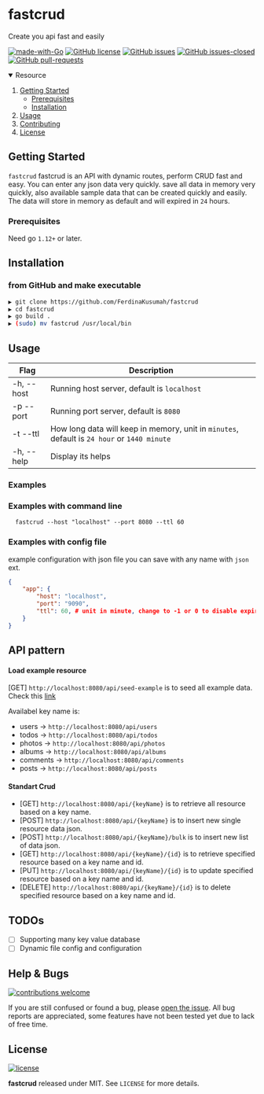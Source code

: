 # fastcrud
Create you api fast and easily

[![made-with-Go](https://img.shields.io/badge/Made%20with-Go-1f425f.svg)](http://golang.org)
[![GitHub license](https://img.shields.io/github/license/FerdinaKusumah/fastcrud.svg)](https://github.com/FerdinaKusumah/fastcrud/blob/master/LICENSE)
[![GitHub issues](https://img.shields.io/github/issues/FerdinaKusumah/fastcrud.svg)](https://GitHub.com/FerdinaKusumah/fastcrud/issues/)
[![GitHub issues-closed](https://img.shields.io/github/issues-closed/FerdinaKusumah/fastcrud.svg)](https://GitHub.com/FerdinaKusumah/fastcrud/issues?q=is%3Aissue+is%3Aclosed)
[![GitHub pull-requests](https://img.shields.io/github/issues-pr/Naereen/StrapDown.js.svg)](https://GitHub.com/Naereen/StrapDown.js/pull/)

<!-- TABLE OF CONTENTS -->
<details open="open">
  <summary>Resource</summary>
  <ol>
    <li>
      <a href="#getting-started">Getting Started</a>
      <ul>
        <li><a href="#prerequisites">Prerequisites</a></li>
        <li><a href="#installation">Installation</a></li>
      </ul>
    </li>
    <li><a href="#usage">Usage</a></li>
    <li><a href="#contributing">Contributing</a></li>
    <li><a href="#license">License</a></li>
  </ol>
</details>

<!-- GETTING STARTED -->
## Getting Started
`fastcrud` fastcrud is an API with dynamic routes, perform CRUD fast and easy. 
You can enter any json data very quickly. 
save all data in memory very quickly, also available sample data that can be created quickly and easily.
The data will store in memory as default and will expired in `24` hours.

### Prerequisites
Need go `1.12+` or later.

## Installation

### from GitHub and make executable

```bash
▶ git clone https://github.com/FerdinaKusumah/fastcrud
▶ cd fastcrud
▶ go build .
▶ (sudo) mv fastcrud /usr/local/bin
```

<!-- USAGE EXAMPLES -->
## Usage

| **Flag**          	| **Description**                                                 	                                |
|-------------------	|-----------------------------------------------------------------------------------------------	|
| -h, --host         	| Running host server, default is `localhost`                 	                                    |
| -p  --port         	| Running port server, default is `8080`                 	                                        |
| -t  --ttl         	| How long data will keep in memory, unit in `minutes`, default is `24 hour` or `1440 minute`       |
| -h, --help        	| Display its helps                                               	                                |


### Examples

### Examples with command line
```shell script
  fastcrud --host "localhost" --port 8080 --ttl 60
``` 

### Examples with config file
example configuration with json file you can save with any name with `json` ext. 
```json
{
    "app": {
        "host": "localhost",
        "port": "9090",
        "ttl": 60, # unit in minute, change to -1 or 0 to disable expiration
    }
}
```  

## API pattern

#### Load example resource
[GET] `http://localhost:8080/api/seed-example` is to seed all example data.
Check this [link](https://jsonplaceholder.typicode.com/)

Availabel key name is:
* users -> `http://localhost:8080/api/users`
* todos -> `http://localhost:8080/api/todos`
* photos -> `http://localhost:8080/api/photos`
* albums -> `http://localhost:8080/api/albums`
* comments -> `http://localhost:8080/api/comments`
* posts -> `http://localhost:8080/api/posts`

#### Standart Crud
* [GET] `http://localhost:8080/api/{keyName}` is to retrieve all resource based on a key name.
* [POST] `http://localhost:8080/api/{keyName}` is to insert new single resource data json.
* [POST] `http://localhost:8080/api/{keyName}/bulk` is to insert new list of data json.
* [GET] `http://localhost:8080/api/{keyName}/{id}` is to retrieve specified resource based on a key name and id.
* [PUT] `http://localhost:8080/api/{keyName}/{id}` is to update specified resource based on a key name and id.
* [DELETE] `http://localhost:8080/api/{keyName}/{id}` is to delete specified resource based on a key name and id. 

## TODOs
- [ ] Supporting many key value database
- [ ] Dynamic file config and configuration

## Help & Bugs

[![contributions welcome](https://img.shields.io/badge/contributions-welcome-blue.svg)](https://github.com/FerdinaKusumah/fastcrud/issues)

If you are still confused or found a bug, please [open the issue](https://github.com/FerdinaKusumah/fastcrud/issues). All bug reports are appreciated, some features have not been tested yet due to lack of free time.

## License

[![license](https://img.shields.io/badge/license-MIT-blue.svg)](https://opensource.org/licenses/MIT)

**fastcrud** released under MIT. See `LICENSE` for more details.
